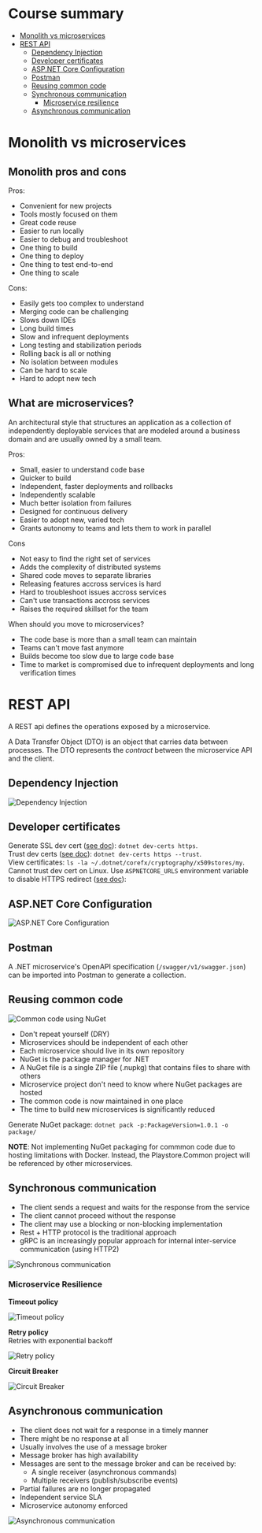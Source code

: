 # Course summary
- [Monolith vs microservices](#monolith-vs-microservices)
- [REST API](#rest-api)
    - [Dependency Injection](#dependency-injection)
    - [Developer certificates](#developer-certificates)
    - [ASP.NET Core Configuration](#aspnet-core-configuration)
    - [Postman](#postman)
    - [Reusing common code](#reusing-common-code)
    - [Synchronous communication](#synchronous-communication)
        - [Microservice resilience](#microservice-resilience)
    - [Asynchronous communication](#asynchronous-communication)

# Monolith vs microservices
## Monolith pros and cons
Pros:
- Convenient for new projects
- Tools mostly focused on them
- Great code reuse
- Easier to run locally
- Easier to debug and troubleshoot
- One thing to build
- One thing to deploy
- One thing to test end-to-end
- One thing to scale

Cons:
- Easily gets too complex to understand
- Merging code can be challenging
- Slows down IDEs
- Long build times
- Slow and infrequent deployments
- Long testing and stabilization periods
- Rolling back is all or nothing
- No isolation between modules
- Can be hard to scale
- Hard to adopt new tech

## What are microservices?
An architectural style that structures an application as a collection of independently deployable services that are modeled around a business domain and are usually owned by a small team.  

Pros:
- Small, easier to understand code base
- Quicker to build
- Independent, faster deployments and rollbacks
- Independently scalable
- Much better isolation from failures
- Designed for continuous delivery
- Easier to adopt new, varied tech
- Grants autonomy to teams and lets them to work in parallel

Cons
- Not easy to find the right set of services
- Adds the complexity of distributed systems
- Shared code moves to separate libraries
- Releasing features accross services is hard
- Hard to troubleshoot issues accross services
- Can't use transactions accross services
- Raises the required skillset for the team

When should you move to microservices?
- The code base is more than a small team can maintain
- Teams can't move fast anymore
- Builds become too slow due to large code base
- Time to market is compromised due to infrequent deployments and long verification times

# REST API
A REST api defines the operations exposed by a microservice.

A Data Transfer Object (DTO) is an object that carries data between processes. The DTO represents the _contract_ between the microservice API and the client.

## Dependency Injection
![Dependency Injection](readme/dependency_injection.svg)

## Developer certificates
Generate SSL dev cert ([see doc](https://learn.microsoft.com/en-us/dotnet/core/tools/dotnet-dev-certs)): `dotnet dev-certs https`.  
Trust dev certs ([see doc](https://learn.microsoft.com/en-us/aspnet/core/security/enforcing-ssl?view=aspnetcore-8.0&tabs=visual-studio%2Clinux-ubuntu%2Clinux-sles#trust-the-aspnet-core-https-development-certificate-on-windows-and-macos)): `dotnet dev-certs https --trust`.  
View certificates: `ls -la ~/.dotnet/corefx/cryptography/x509stores/my`.  
Cannot trust dev cert on Linux. Use `ASPNETCORE_URLS` environment variable to disable HTTPS redirect ([see doc](https://learn.microsoft.com/en-us/aspnet/core/security/enforcing-ssl?view=aspnetcore-8.0&tabs=visual-studio%2Clinux-ubuntu%2Clinux-sles)): 

## ASP.NET Core Configuration
![ASP.NET Core Configuration](readme/dotnet_configuration.svg)

## Postman
A .NET microservice's OpenAPI specification (`/swagger/v1/swagger.json`) can be imported into Postman to generate a collection.

## Reusing common code
![Common code using NuGet](readme/common_nuget.svg)

- Don't repeat yourself (DRY)
- Microservices should be independent of each other
- Each microservice should live in its own repository
- NuGet is the package manager for .NET
- A NuGet file is a single ZIP file (.nupkg) that contains files to share with others
- Microservice project don't need to know where NuGet packages are hosted
- The common code is now maintained in one place
- The time to build new microservices is significantly reduced

Generate NuGet package: `dotnet pack -p:PackageVersion=1.0.1 -o package/`

**NOTE**: Not implementing NuGet packaging for commmon code due to hosting limitations with Docker. Instead, the Playstore.Common project will be referenced by other microservices.

## Synchronous communication
- The client sends a request and waits for the response from the service
- The client cannot proceed without the response
- The client may use a blocking or non-blocking implementation
- Rest + HTTP protocol is the traditional approach
- gRPC is an increasingly popular approach for internal inter-service communication (using HTTP2)

![Synchronous communication](readme/sync_communication.svg)

### Microservice Resilience
**Timeout policy**  

![Timeout policy](readme/polly_timeout.svg)

**Retry policy**  
Retries with exponential backoff  

![Retry policy](readme/polly_retry.svg)

**Circuit Breaker**  

![Circuit Breaker](readme/polly_circuit_breaker.svg)

## Asynchronous communication
- The client does not wait for a response in a timely manner
- There might be no response at all
- Usually involves the use of a message broker
- Message broker has high availability
- Messages are sent to the message broker and can be received by: 
    - A single receiver (asynchronous commands)
    - Multiple receivers (publish/subscribe events)
- Partial failures are no longer propagated
- Independent service SLA
- Microservice autonomy enforced

![Asynchronous communication](readme/rabbitmq_communication.svg)